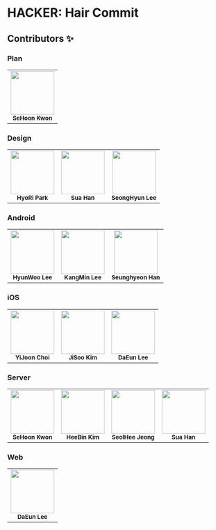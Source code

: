 # HACKER: Hair Commit

## Contributors ✨

### Plan

<table>
  <tr>
    <td align="center"><img src="https://avatars.githubusercontent.com/u/54793607?v=4?s=100" width="100px;" alt=""/><br /><sub><b>SeHoon Kwon</b></sub><br /></td>
  </tr>
</table>

### Design

<table>
  <tr>
    <td align="center"><img src="https://avatars.githubusercontent.com/u/84572485?v=4?s=100" width="100px;" alt=""/><br /><sub><b>HyoRi Park</b></sub><br /></td>
    <td align="center"><img src="https://avatars.githubusercontent.com/u/72644361?v=4?s=100" width="100px;" alt=""/><br /><sub><b>Sua Han</b></sub><br /></td>
    <td align="center"><img src="https://avatars.githubusercontent.com/u/88326003?v=4?s=100" width="100px;" alt=""/><br /><sub><b>SeongHyun Lee</b></sub><br /></td>
  </tr>
</table>

### Android

<table>
  <tr>
    <td align="center"><img src="https://avatars.githubusercontent.com/u/54518925?v=4?s=100" width="100px;" alt=""/><br /><sub><b>HyunWoo Lee</b></sub><br /></td>
    <td align="center"><img src="https://avatars.githubusercontent.com/u/56147398?v=4?s=100" width="100px;" alt=""/><br /><sub><b>KangMin Lee</b></sub><br /></td>
    <td align="center"><img src="https://avatars.githubusercontent.com/u/81508084?v=4?s=100" width="100px;" at=""/><br /><sub><b>Seunghyeon Han</b></sub><br /></td>
  </tr>
</table>

### iOS

<table>
  <tr>
    <td align="center"><img src="https://avatars.githubusercontent.com/u/69078056?v=4?s=100" width="100px;" alt=""/><br /><sub><b>YiJoon Choi</b></sub><br /></td>
    <td align="center"><img src="https://avatars.githubusercontent.com/u/63863135?v=4?s=100" width="100px;" alt=""/><br /><sub><b>JiSoo Kim</b></sub><br /></td>
    <td align="center"><img src="https://avatars.githubusercontent.com/u/71601985?v=4?s=100" width="100px;" at=""/><br /><sub><b>DaEun Lee</b></sub><br /></td>
  </tr>
</table>

### Server

<table>
  <tr>
    <td align="center"><img src="https://avatars.githubusercontent.com/u/54793607?v=4?s=100" width="100px;" alt=""/><br /><sub><b>SeHoon Kwon</b></sub><br /></td>
    <td align="center"><img src="https://avatars.githubusercontent.com/u/72112845?v=4?s=100" width="100px;" alt=""/><br /><sub><b>HeeBin Kim</b></sub><br /></td>
    <td align="center"><img src="https://avatars.githubusercontent.com/u/71129059?v=4?s=100" width="100px;" alt=""/><br /><sub><b>SeolHee Jeong</b></sub><br /></td>
    <td align="center"><img src="https://avatars.githubusercontent.com/u/72644361?v=4?s=100" width="100px;" alt=""/><br /><sub><b>Sua Han</b></sub><br /></td> 
   </tr>
</table>

### Web

<table>
  <tr>
    <td align="center"><img src="https://avatars.githubusercontent.com/u/71601985?v=4?s=100" width="100px;" at=""/><br /><sub><b>DaEun Lee</b></sub><br /></td>
  </tr>
</table>
